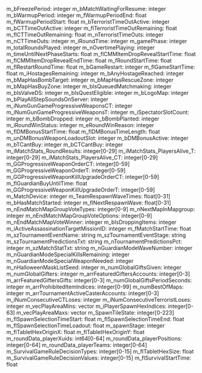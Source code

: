 m_bFreezePeriod: integer
m_bMatchWaitingForResume: integer
m_bWarmupPeriod: integer
m_fWarmupPeriodEnd: float
m_fWarmupPeriodStart: float
m_bTerroristTimeOutActive: integer
m_bCTTimeOutActive: integer
m_flTerroristTimeOutRemaining: float
m_flCTTimeOutRemaining: float
m_nTerroristTimeOuts: integer
m_nCTTimeOuts: integer
m_iRoundTime: integer
m_gamePhase: integer
m_totalRoundsPlayed: integer
m_nOvertimePlaying: integer
m_timeUntilNextPhaseStarts: float
m_flCMMItemDropRevealStartTime: float
m_flCMMItemDropRevealEndTime: float
m_fRoundStartTime: float
m_flRestartRoundTime: float
m_bGameRestart: integer
m_flGameStartTime: float
m_iHostagesRemaining: integer
m_bAnyHostageReached: integer
m_bMapHasBombTarget: integer
m_bMapHasRescueZone: integer
m_bMapHasBuyZone: integer
m_bIsQueuedMatchmaking: integer
m_bIsValveDS: integer
m_bIsQuestEligible: integer
m_bLogoMap: integer
m_bPlayAllStepSoundsOnServer: integer
m_iNumGunGameProgressiveWeaponsCT: integer
m_iNumGunGameProgressiveWeaponsT: integer
m_iSpectatorSlotCount: integer
m_bBombDropped: integer
m_bBombPlanted: integer
m_iRoundWinStatus: integer
m_eRoundWinReason: integer
m_flDMBonusStartTime: float
m_flDMBonusTimeLength: float
m_unDMBonusWeaponLoadoutSlot: integer
m_bDMBonusActive: integer
m_bTCantBuy: integer
m_bCTCantBuy: integer
m_iMatchStats_RoundResults: integer[0-29]
m_iMatchStats_PlayersAlive_T: integer[0-29]
m_iMatchStats_PlayersAlive_CT: integer[0-29]
m_GGProgressiveWeaponOrderCT: integer[0-59]
m_GGProgressiveWeaponOrderT: integer[0-59]
m_GGProgressiveWeaponKillUpgradeOrderCT: integer[0-59]
m_flGuardianBuyUntilTime: float
m_GGProgressiveWeaponKillUpgradeOrderT: integer[0-59]
m_MatchDevice: integer
m_TeamRespawnWaveTimes: float[0-31]
m_bHasMatchStarted: integer
m_flNextRespawnWave: float[0-31]
m_nEndMatchMapGroupVoteTypes: integer[0-9]
m_nNextMapInMapgroup: integer
m_nEndMatchMapGroupVoteOptions: integer[0-9]
m_nEndMatchMapVoteWinner: integer
m_bIsDroppingItems: integer
m_iActiveAssassinationTargetMissionID: integer
m_fMatchStartTime: float
m_szTournamentEventName: string
m_szTournamentEventStage: string
m_szTournamentPredictionsTxt: string
m_nTournamentPredictionsPct: integer
m_szMatchStatTxt: string
m_nGuardianModeWaveNumber: integer
m_nGuardianModeSpecialKillsRemaining: integer
m_nGuardianModeSpecialWeaponNeeded: integer
m_nHalloweenMaskListSeed: integer
m_numGlobalGiftsGiven: integer
m_numGlobalGifters: integer
m_arrFeaturedGiftersAccounts: integer[0-3]
m_arrFeaturedGiftersGifts: integer[0-3]
m_numGlobalGiftsPeriodSeconds: integer
m_arrProhibitedItemIndices: integer[0-99]
m_numBestOfMaps: integer
m_arrTournamentActiveCasterAccounts: integer[0-3]
m_iNumConsecutiveCTLoses: integer
m_iNumConsecutiveTerroristLoses: integer
m_vecPlayAreaMins: vector
m_iPlayerSpawnHexIndices: integer[0-63]
m_vecPlayAreaMaxs: vector
m_SpawnTileState: integer[0-223]
m_flSpawnSelectionTimeStart: float
m_flSpawnSelectionTimeEnd: float
m_flSpawnSelectionTimeLoadout: float
m_spawnStage: integer
m_flTabletHexOriginX: float
m_flTabletHexOriginY: float
m_roundData_playerXuids: int64[0-64]
m_roundData_playerPositions: integer[0-64]
m_roundData_playerTeams: integer[0-64]
m_SurvivalGameRuleDecisionTypes: integer[0-15]
m_flTabletHexSize: float
m_SurvivalGameRuleDecisionValues: integer[0-15]
m_flSurvivalStartTime: float